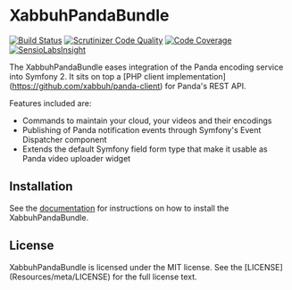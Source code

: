 XabbuhPandaBundle
=================

[![Build Status](https://travis-ci.org/xabbuh/PandaBundle.svg?branch=master)](https://travis-ci.org/xabbuh/PandaBundle)
[![Scrutinizer Code Quality](https://scrutinizer-ci.com/g/xabbuh/PandaBundle/badges/quality-score.png?b=master)](https://scrutinizer-ci.com/g/xabbuh/PandaBundle/?branch=master)
[![Code Coverage](https://scrutinizer-ci.com/g/xabbuh/PandaBundle/badges/coverage.png?b=master)](https://scrutinizer-ci.com/g/xabbuh/PandaBundle/?branch=master)
[![SensioLabsInsight](https://insight.sensiolabs.com/projects/edbe503c-eb0f-4a13-a049-34b869b30fde/big.png)](https://insight.sensiolabs.com/projects/edbe503c-eb0f-4a13-a049-34b869b30fde)

The XabbuhPandaBundle eases integration of the Panda encoding service into
Symfony 2. It sits on top a [PHP client implementation]
(https://github.com/xabbuh/panda-client) for Panda's REST API.

Features included are:

- Commands to maintain your cloud, your videos and their encodings
- Publishing of Panda notification events through Symfony's Event Dispatcher
  component
- Extends the default Symfony field form type that make it usable as Panda video
  uploader widget

Installation
------------

See the [documentation](Resources/doc/index.md) for instructions on how to
install the XabbuhPandaBundle.

License
-------

XabbuhPandaBundle is licensed under the MIT license. See the [LICENSE]
(Resources/meta/LICENSE) for the full license text.

